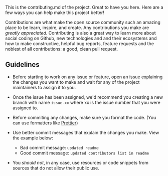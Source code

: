 This is the contributing.md of the project. Great to have you here. Here are a few ways you can help make this project better!

Contributions are what make the open source community such an amazing place to be learn, inspire, and create. 
Any contributions you make are *greatly appreciated*. 
Contributing is also a great way to learn more about social coding on Github, new technologies and and their ecosystems and how to make constructive, helpful bug reports, feature requests and the noblest of all contributions: a good, clean pull request.

## Guidelines
- Before starting to work on any issue or feature, open an issue explaining the changes you want to make and wait for any of the project maintainers to assign it to you.
- Once the issue has been assigned, we'd recommend you creating a new branch with name `issue-xx` where xx is the issue number that you were assigned to.
- Before commiting any changes, make sure you format the code. (You can use formatters like [Prettier](https://prettier.io/))
- Use better commit messages that explain the changes you make. View the example below:

    - Bad commit message: `updated readme`
    - Good commit message: `updated contributors list in readme`
- You *should not*, in any case, use resources or code snippets from sources that do not allow their public use.
